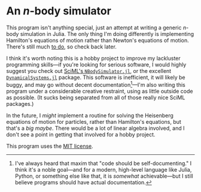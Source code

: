 # An $n$-body simulator
This program isn't anything special, just an attempt at writing a generic
$n$-body simulation in Julia. The only thing I'm doing differently is
implementing Hamilton's equations of motion rather than Newton's equations of
motion. There's still much [to do](TODO.md), so check back later.

I think it's worth noting this is a hobby project to improve my lackluster
programming skills—if you're looking for serious software, I would highly
suggest you check out [SciML's `NBodySimulator.jl`][sciml], or the excellent
[`DynamicalSystems.jl`][ds] package. This software is inefficient, it will
likely be buggy, and may go without decent documentation[^1]—I'm also writing
this program under a considerable creative restraint, using as little outside
code as possible. (It sucks being separated from all of those really nice SciML
packages.)

In the future, I *might* implement a routine for solving the Heisenberg
equations of motion for particles, rather than Hamilton's equations, but
that's a *big maybe*. There would be a lot of linear algebra involved, and
I don't see a point in getting that involved for a hobby project.

This program uses the [MIT license](LICENSE).


[^1]: I've always heard that maxim that "code should be self-documenting."
I think it's a noble goal—and for a modern, high-level language like Julia,
Python, or something else like that, it is *somewhat* achievable—but I still
believe programs should have actual documentation.

[sciml]: https://github.com/SciML/NBodySimulator.jl

[ds]: https://juliadynamics.github.io/DynamicalSystems.jl/dev/ 
